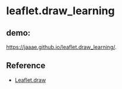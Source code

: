 # leaflet.draw_learning

## demo:
https://jaaae.github.io/leaflet.draw_learning/.


## Reference 
+ [Leaflet.draw](https://github.com/Leaflet/Leaflet.draw )
